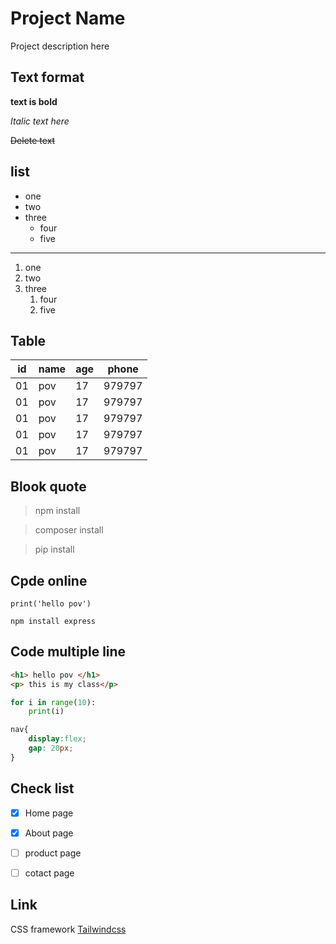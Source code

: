 # Project Name
 Project description here

## Text format

**text is bold**

*Italic text here*

~~Delete text~~

## list
 - one
 - two
 - three
    - four
    - five
---
1. one
2. two
3. three
    1. four
    2. five

## Table
| id |  name | age | phone|
|----| ------| ----| -----|
| 01 |  pov | 17| 979797|
| 01 |  pov | 17| 979797|
| 01 |  pov | 17| 979797|
| 01 |  pov | 17| 979797|
| 01 |  pov | 17| 979797|

## Blook quote
> npm install

> composer install

> pip install

## Cpde online
`print('hello pov')`

`npm install express`

## Code multiple line

```html
<h1> hello pov </h1>
<p> this is my class</p>
```

```python
for i in range(10):
    print(i)

```
```css
nav{
    display:flex;
    gap: 20px;
}
```

## Check list

- [X] Home page
- [X] About page
- [ ] product page
- [ ] cotact page


## Link

CSS framework [Tailwindcss](https://www.w3schools.com/tags/tag_form.asp)

